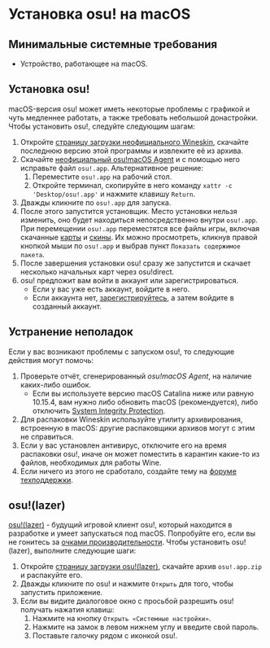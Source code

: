 # Установка osu! на macOS

## Минимальные системные требования

- Устройство, работающее на macOS.

## Установка osu!

macOS-версия osu! может иметь некоторые проблемы с графикой и чуть медленнее работать, а также требовать небольшой донастройки. Чтобы установить osu!, следуйте следующим шагам:  

1. Откройте [страницу загрузки неофициального Wineskin](https://osu.ppy.sh/community/forums/topics/1106057), скачайте последнюю версию этой программы и извлеките её из архива.
2. Скачайте [неофициальный osu!macOS Agent](https://osu.ppy.sh/community/forums/topics/1036678) и с помощью него исправьте файл `osu!.app`. Альтернативное решение:
   1. Переместите `osu!.app` на рабочий стол.
   2. Откройте терминал, скопируйте в него команду `xattr -c 'Desktop/osu!.app'` и нажмите клавишу `Return`.
3. Дважды кликните по `osu!.app` для запуска.
4. После этого запустится установщик. Место установки нельзя изменить, оно будет находиться непосредственно внутри `osu!.app`. При перемещении `osu!.app` переместятся все файлы игры, включая скачанные [карты](/wiki/Beatmap) и [скины](/wiki/Skin). Их можно просмотреть, кликнув правой кнопкой мыши по `osu!.app` и выбрав пункт `Показать содержимое пакета`.
5. После завершения установки osu! сразу же запустится и скачает несколько начальных карт через osu!direct.
6. osu! предложит вам войти в аккаунт или зарегистрироваться.
   - Если у вас уже есть аккаунт, войдите в него.
   - Если аккаунта нет, [зарегистрируйтесь](/wiki/Registration), а затем войдите в созданный аккаунт.

## Устранение неполадок

Если у вас возникают проблемы с запуском osu!, то следующие действия могут помочь:

1. Проверьте отчёт, сгенерированный *osu!macOS Agent*, на наличие каких-либо ошибок.
   - Если вы используете версию macOS Catalina ниже или равную 10.15.4, вам нужно либо обновить macOS (рекомендуется), либо отключить [System Integrity Protection](https://developer.apple.com/documentation/security/disabling_and_enabling_system_integrity_protection).
2. Для распаковки Wineskin используйте утилиту архивирования, встроенную в macOS: другие распаковщики архивов могут с этим не справиться.
3. Если у вас установлен антивирус, отключите его на время распаковки osu!, иначе он может поместить в карантин какие-то из файлов, необходимых для работы Wine.
4. Если ничего из этого не сработало, создайте тему на [форуме техподдержки](https://osu.ppy.sh/community/forums/5).

## osu!(lazer)

[osu!(lazer)](https://github.com/ppy/osu) - будущий игровой клиент osu!, который находится в разработке и умеет запускаться под macOS. Попробуйте его, если вы не гонитесь за [очками производительности](/wiki/Performance_points). Чтобы установить osu!(lazer), выполните следующие шаги:

1. Откройте [страницу загрузки osu!(lazer)](https://github.com/ppy/osu/releases/latest), скачайте архив `osu!.app.zip` и распакуйте его.
2. Дважды кликните по osu! и нажмите `Открыть` для того, чтобы запустить приложение.
3. Если вы видите диалоговое окно с просьбой разрешить osu! получать нажатия клавиш:
   1. Нажмите на кнопку `Открыть «Системные настройки»`.
   2. Нажмите на замок в левом нижнем углу и введите свой пароль.
   3. Поставьте галочку рядом с иконкой osu!.
